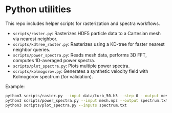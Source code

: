 # Python utilities

This repo includes helper scripts for rasterization and spectra workflows.

- `scripts/raster.py`: Rasterizes HDF5 particle data to a Cartesian mesh via nearest neighbor.
- `scripts/kdtree_raster.py`: Rasterizes using a KD-tree for faster nearest neighbor queries.
- `scripts/power_spectra.py`: Reads mesh data, performs 3D FFT, computes 1D-averaged power spectra.
- `scripts/plot_spectra.py`: Plots multiple power spectra.
- `scripts/kolmogorov.py`: Generates a synthetic velocity field with Kolmogorov spectrum (for validation).

Example:
```bash
python3 scripts/raster.py --input data/turb_50.h5 --step 0 --output mesh.npz
python3 scripts/power_spectra.py --input mesh.npz --output spectrum.txt
python3 scripts/plot_spectra.py --inputs spectrum.txt
```
